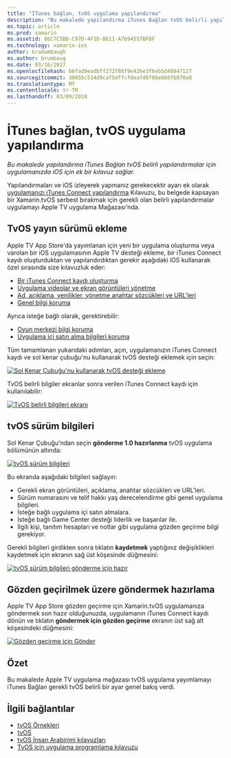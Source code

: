 ```yaml
---
title: "İTunes bağlan, tvOS uygulama yapılandırma"
description: "Bu makalede yapılandırma iTunes Bağlan tvOS belirli yapılandırmalar için uygulamanızda iOS için ek bir kılavuz sağlar."
ms.topic: article
ms.prod: xamarin
ms.assetid: 86C7C5BD-C97D-4F1D-B611-A7694557BFDF
ms.technology: xamarin-ios
author: bradumbaugh
ms.author: brumbaug
ms.date: 03/16/2017
ms.openlocfilehash: b6fad9eadbff272f86f9e426e3f6eb5d48847127
ms.sourcegitcommit: 30055c534d9caf5dffcfdeafd6f08e666fb870a8
ms.translationtype: MT
ms.contentlocale: tr-TR
ms.lasthandoff: 03/09/2018
---
```

# <a name="configure-your-tvos-app-in-itunes-connect"></a>İTunes bağlan, tvOS uygulama yapılandırma

_Bu makalede yapılandırma iTunes Bağlan tvOS belirli yapılandırmalar için uygulamanızda iOS için ek bir kılavuz sağlar._


Yapılandırmaları ve iOS izleyerek yapmanız gerekecektir ayarı ek olarak [uygulamanızı iTunes Connect yapılandırma](~/ios/deploy-test/app-distribution/app-store-distribution/itunesconnect.md) Kılavuzu, bu belgede kapsayan bir Xamarin.tvOS serbest bırakmak için gerekli olan belirli yapılandırmalar uygulamayı Apple TV uygulama Mağazası'nda.

<a name="Adding-a-tvOS-Release-Version" />

## <a name="adding-a-tvos-release-version"></a>TvOS yayın sürümü ekleme

Apple TV App Store'da yayımlanan için yeni bir uygulama oluşturma veya varolan bir iOS uygulamasının Apple TV desteği ekleme, bir iTunes Connect kaydı oluşturduktan ve yapılandırdıktan gerekir aşağıdaki iOS kullanarak özel sırasında size kılavuzluk eder:

- [Bir iTunes Connect kaydı oluşturma](~/ios/deploy-test/app-distribution/app-store-distribution/itunesconnect.md#creating)
- [Uygulama videolar ve ekran görüntüleri yönetme](~/ios/deploy-test/app-distribution/app-store-distribution/itunesconnect.md#managing)
- [Ad, açıklama, yenilikler, yönetme anahtar sözcükleri ve URL'leri](~/ios/deploy-test/app-distribution/app-store-distribution/itunesconnect.md#metadata)
- [Genel bilgi koruma](~/ios/deploy-test/app-distribution/app-store-distribution/itunesconnect.md#general)

Ayrıca isteğe bağlı olarak, gerektirebilir:

- [Oyun merkezi bilgi koruma](~/ios/deploy-test/app-distribution/app-store-distribution/itunesconnect.md#game-center)
- [Uygulama içi satın alma bilgileri koruma](~/ios/deploy-test/app-distribution/app-store-distribution/itunesconnect.md#iap)

Tüm tamamlanan yukarıdaki adımları, açın, uygulamanızın iTunes Connect kaydı ve sol kenar çubuğu'nu kullanarak tvOS desteği eklemek için seçin:

[![](itunes-connect-images/connect01.png "Sol Kenar Çubuğu'nu kullanarak tvOS desteği ekleme")](itunes-connect-images/connect01.png#lightbox)

TvOS belirli bilgiler ekranlar sonra verilen iTunes Connect kaydı için kullanılabilir:

[![](itunes-connect-images/connect02.png "TvOS belirli bilgileri ekranı")](itunes-connect-images/connect02.png#lightbox)

<a name="tvOS-Version-Information" />

## <a name="tvos-version-information"></a>tvOS sürüm bilgileri

Sol Kenar Çubuğu'ndan seçin **gönderme 1.0 hazırlanma** tvOS uygulama bölümünün altında:

[![](itunes-connect-images/connect03.png "tvOS sürüm bilgileri")](itunes-connect-images/connect03.png#lightbox)

Bu ekranda aşağıdaki bilgileri sağlayın:

- Gerekli ekran görüntüleri, açıklama, anahtar sözcükleri ve URL'leri.
- Sürüm numarasını ve telif hakkı yaş derecelendirme gibi genel uygulama bilgileri.
- İsteğe bağlı uygulama içi satın almalara.
- İsteğe bağlı Game Center desteği liderlik ve başarılar ile.
- İlgili kişi, tanıtım hesapları ve notlar gibi uygulama gözden geçirme bilgi gerekiyor.

Gerekli bilgileri girdikten sonra tıklatın **kaydetmek** yaptığınız değişiklikleri kaydetmek için ekranın sağ üst köşesinde düğmesini:

[![](itunes-connect-images/connect04.png "tvOS sürüm bilgileri gönderme için hazır")](itunes-connect-images/connect04.png#lightbox)

<a name="Submitting-for-Review" />

## <a name="preparing-to-submit-for-review"></a>Gözden geçirilmek üzere göndermek hazırlama

Apple TV App Store gözden geçirme için Xamarin.tvOS uygulamanıza göndermek son hazır olduğunuzda, uygulamanın iTunes Connect kaydı dönün ve tıklatın **göndermek için gözden geçirme** ekranın üst sağ alt köşesindeki düğmesini:

[![](itunes-connect-images/connect05.png "Gözden geçirme için Gönder")](itunes-connect-images/connect05.png#lightbox)

<a name="Summary" />

## <a name="summary"></a>Özet

Bu makalede Apple TV uygulama mağazası tvOS uygulama yayımlamayı iTunes Bağlan gerekli tvOS belirli bir ayar genel bakış verdi.



## <a name="related-links"></a>İlgili bağlantılar

- [tvOS Örnekleri](https://developer.xamarin.com/samples/tvos/all/)
- [tvOS](https://developer.apple.com/tvos/)
- [tvOS İnsan Arabirimi kılavuzları](https://developer.apple.com/tvos/human-interface-guidelines/)
- [TvOS için uygulama programlama kılavuzu](https://developer.apple.com/library/prerelease/tvos/documentation/General/Conceptual/AppleTV_PG/)

